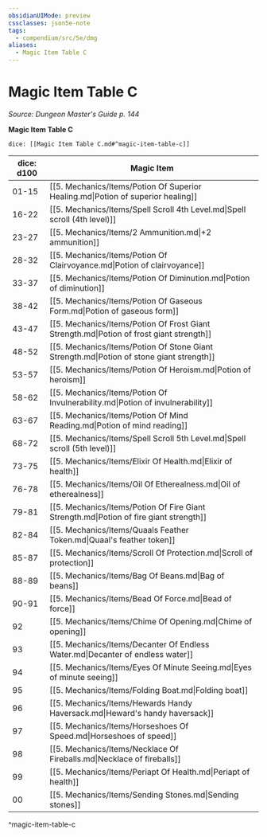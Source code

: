 ```yaml
---
obsidianUIMode: preview
cssclasses: json5e-note
tags:
  - compendium/src/5e/dmg
aliases:
  - Magic Item Table C
---
```

# Magic Item Table C
*Source: Dungeon Master's Guide p. 144* 

**Magic Item Table C**

`dice: [[Magic Item Table C.md#^magic-item-table-c]]`

| dice: d100 | Magic Item |
|------------|------------|
| 01-15 | [[5. Mechanics/Items/Potion Of Superior Healing.md\|Potion of superior healing]] |
| 16-22 | [[5. Mechanics/Items/Spell Scroll 4th Level.md\|Spell scroll (4th level)]] |
| 23-27 | [[5. Mechanics/Items/2 Ammunition.md\|+2 ammunition]] |
| 28-32 | [[5. Mechanics/Items/Potion Of Clairvoyance.md\|Potion of clairvoyance]] |
| 33-37 | [[5. Mechanics/Items/Potion Of Diminution.md\|Potion of diminution]] |
| 38-42 | [[5. Mechanics/Items/Potion Of Gaseous Form.md\|Potion of gaseous form]] |
| 43-47 | [[5. Mechanics/Items/Potion Of Frost Giant Strength.md\|Potion of frost giant strength]] |
| 48-52 | [[5. Mechanics/Items/Potion Of Stone Giant Strength.md\|Potion of stone giant strength]] |
| 53-57 | [[5. Mechanics/Items/Potion Of Heroism.md\|Potion of heroism]] |
| 58-62 | [[5. Mechanics/Items/Potion Of Invulnerability.md\|Potion of invulnerability]] |
| 63-67 | [[5. Mechanics/Items/Potion Of Mind Reading.md\|Potion of mind reading]] |
| 68-72 | [[5. Mechanics/Items/Spell Scroll 5th Level.md\|Spell scroll (5th level)]] |
| 73-75 | [[5. Mechanics/Items/Elixir Of Health.md\|Elixir of health]] |
| 76-78 | [[5. Mechanics/Items/Oil Of Etherealness.md\|Oil of etherealness]] |
| 79-81 | [[5. Mechanics/Items/Potion Of Fire Giant Strength.md\|Potion of fire giant strength]] |
| 82-84 | [[5. Mechanics/Items/Quaals Feather Token.md\|Quaal's feather token]] |
| 85-87 | [[5. Mechanics/Items/Scroll Of Protection.md\|Scroll of protection]] |
| 88-89 | [[5. Mechanics/Items/Bag Of Beans.md\|Bag of beans]] |
| 90-91 | [[5. Mechanics/Items/Bead Of Force.md\|Bead of force]] |
| 92 | [[5. Mechanics/Items/Chime Of Opening.md\|Chime of opening]] |
| 93 | [[5. Mechanics/Items/Decanter Of Endless Water.md\|Decanter of endless water]] |
| 94 | [[5. Mechanics/Items/Eyes Of Minute Seeing.md\|Eyes of minute seeing]] |
| 95 | [[5. Mechanics/Items/Folding Boat.md\|Folding boat]] |
| 96 | [[5. Mechanics/Items/Hewards Handy Haversack.md\|Heward's handy haversack]] |
| 97 | [[5. Mechanics/Items/Horseshoes Of Speed.md\|Horseshoes of speed]] |
| 98 | [[5. Mechanics/Items/Necklace Of Fireballs.md\|Necklace of fireballs]] |
| 99 | [[5. Mechanics/Items/Periapt Of Health.md\|Periapt of health]] |
| 00 | [[5. Mechanics/Items/Sending Stones.md\|Sending stones]] |
^magic-item-table-c
